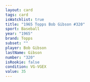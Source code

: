 ```yaml
---
layout: card
tags: card
isWatchlist: true
title: "1965 Topps Bob Gibson #320"
sport: Baseball
year: "1965"
brand: Topps
subset: ""
player: Bob Gibson
lastName: Gibson
number: "320"
isRookie: false
condition: VG-VGEX
value: 35
---
```

